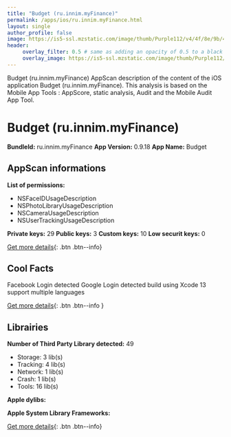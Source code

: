 ```yaml
---
title: "Budget (ru.innim.myFinance)"
permalink: /apps/ios/ru.innim.myFinance.html
layout: single
author_profile: false
image: https://is5-ssl.mzstatic.com/image/thumb/Purple112/v4/4f/8e/9b/4f8e9bf3-adcf-8542-f6b7-943749a43e14/AppIcon-0-0-1x_U007emarketing-0-0-0-7-0-0-sRGB-0-0-0-GLES2_U002c0-512MB-85-220-0-0.png/512x512bb.jpg
header: 
     overlay_filter: 0.5 # same as adding an opacity of 0.5 to a black background
     overlay_image: https://is5-ssl.mzstatic.com/image/thumb/Purple112/v4/4f/8e/9b/4f8e9bf3-adcf-8542-f6b7-943749a43e14/AppIcon-0-0-1x_U007emarketing-0-0-0-7-0-0-sRGB-0-0-0-GLES2_U002c0-512MB-85-220-0-0.png/512x512bb.jpg
---
```

Budget (ru.innim.myFinance) AppScan description of the content of the iOS application Budget (ru.innim.myFinance). This analysis is based on the Mobile App Tools : AppScore, static analysis, Audit and the Mobile Audit App Tool.

# Budget (ru.innim.myFinance)

**BundleId:** ru.innim.myFinance
**App Version:** 0.9.18
**App Name:** Budget


## AppScan informations 

**List of permissions:** 
- NSFaceIDUsageDescription
- NSPhotoLibraryUsageDescription
- NSCameraUsageDescription
- NSUserTrackingUsageDescription
  
  
**Private keys:** 29
**Public keys:** 3
**Custom keys:** 10
**Low securit keys:** 0
  
[Get more details](/pricing.html){: .btn .btn--info}

## Cool Facts

Facebook Login detected
Google Login detected
build using Xcode 13
support multiple languages
  
[Get more details](/pricing.html){: .btn .btn--info }

## Librairies 
**Number of Third Party Library detected:** 49
- Storage: 3 lib(s)
- Tracking: 4 lib(s)
- Network: 1 lib(s)
- Crash: 1 lib(s)
- Tools: 16 lib(s)


**Apple dylibs:**


**Apple System Library Frameworks:**


  
[Get more details](/pricing.html){: .btn .btn--info}

